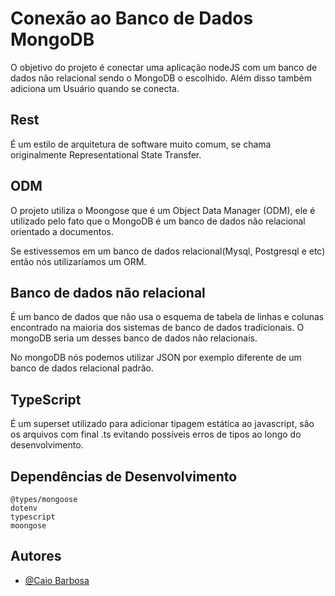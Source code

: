 # Conexão ao Banco de Dados MongoDB

O objetivo do projeto é conectar uma aplicação nodeJS com um banco de dados não relacional sendo o MongoDB o escolhido. Além disso também adiciona um Usuário quando se conecta.

## Rest

É um estilo de arquitetura de software muito comum, se chama originalmente Representational State Transfer.

## ODM
 O projeto utiliza o Moongose que é um Object Data Manager (ODM), ele é utilizado pelo fato que o MongoDB é um banco de dados não relacional orientado a documentos.

 Se estivessemos em um banco de dados relacional(Mysql, Postgresql e etc) então nós utilizaríamos um ORM.

## Banco de dados não relacional

É um banco de dados que não usa o esquema de tabela de linhas e colunas encontrado na maioria dos sistemas de banco de dados tradicionais. O mongoDB seria um desses banco de dados não relacionais.

No mongoDB nós podemos utilizar JSON por exemplo diferente de um banco de dados relacional padrão.

## TypeScript

É um superset utilizado para adicionar tipagem estática ao javascript, são os arquivos com final .ts
evitando possíveis erros de tipos ao longo do desenvolvimento.

## Dependências de Desenvolvimento

    @types/mongoose
    dotenv
    typescript
    moongose

## Autores
- [@Caio Barbosa](https://github.com/caiobarbosa881)